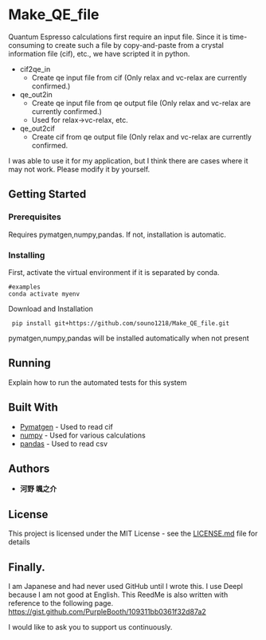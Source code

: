 # Make_QE_file

Quantum Espresso calculations first require an input file.
Since it is time-consuming to create such a file by copy-and-paste from a crystal information file (cif), etc., we have scripted it in python.

- cif2qe_in
  - Create qe input file from cif (Only relax and vc-relax are currently confirmed.)
- qe_out2in
  - Create qe input file from qe output file (Only relax and vc-relax are currently confirmed.)
  - Used for relax->vc-relax, etc.
- qe_out2cif
  - Create cif from qe output file (Only relax and vc-relax are currently confirmed.

I was able to use it for my application, but I think there are cases where it may not work.
Please modify it by yourself.

## Getting Started

### Prerequisites

Requires pymatgen,numpy,pandas. If not, installation is automatic.

### Installing

First, activate the virtual environment if it is separated by conda.

```
#examples
conda activate myenv
```

Download and Installation

```
 pip install git+https://github.com/souno1218/Make_QE_file.git
```

pymatgen,numpy,pandas will be installed automatically when not present

## Running

Explain how to run the automated tests for this system



## Built With

* [Pymatgen](https://pymatgen.org) - Used to read cif
* [numpy](https://numpy.org) - Used for various calculations
* [pandas](https://pandas.pydata.org) - Used to read csv



## Authors

* **河野 颯之介**

## License

This project is licensed under the MIT License - see the [LICENSE.md](LICENSE.md) file for details

## Finally.

I am Japanese and had never used GitHub until I wrote this.
I use Deepl because I am not good at English.
This ReedMe is also written with reference to the following page.
https://gist.github.com/PurpleBooth/109311bb0361f32d87a2

I would like to ask you to support us continuously.
